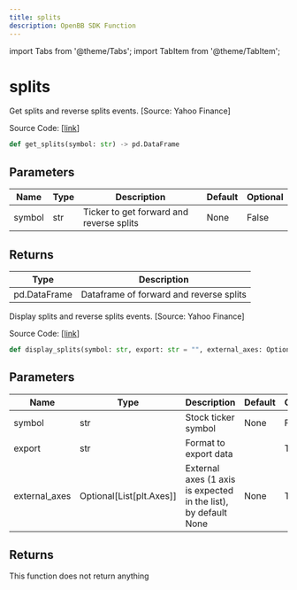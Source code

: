 ```yaml
---
title: splits
description: OpenBB SDK Function
---
```


import Tabs from '@theme/Tabs';
import TabItem from '@theme/TabItem';

# splits

<Tabs>
<TabItem value="model" label="Model" default>

Get splits and reverse splits events. [Source: Yahoo Finance]

Source Code: [[link](https://github.com/OpenBB-finance/OpenBBTerminal/tree/main/openbb_terminal/stocks/fundamental_analysis/yahoo_finance_model.py#L312)]

```python
def get_splits(symbol: str) -> pd.DataFrame
```
## Parameters

| Name | Type | Description | Default | Optional |
| ---- | ---- | ----------- | ------- | -------- |
| symbol | str | Ticker to get forward and reverse splits | None | False |

## Returns

| Type | Description |
| ---- | ----------- |
| pd.DataFrame | Dataframe of forward and reverse splits |



</TabItem>
<TabItem value="view" label="View">

Display splits and reverse splits events. [Source: Yahoo Finance]

Source Code: [[link](https://github.com/OpenBB-finance/OpenBBTerminal/tree/main/openbb_terminal/stocks/fundamental_analysis/yahoo_finance_view.py#L258)]

```python
def display_splits(symbol: str, export: str = "", external_axes: Optional[List[matplotlib.axes._axes.Axes]] = None) -> None
```
## Parameters

| Name | Type | Description | Default | Optional |
| ---- | ---- | ----------- | ------- | -------- |
| symbol | str | Stock ticker symbol | None | False |
| export | str | Format to export data |  | True |
| external_axes | Optional[List[plt.Axes]] | External axes (1 axis is expected in the list), by default None | None | True |

## Returns

This function does not return anything



</TabItem>
</Tabs>
